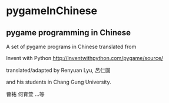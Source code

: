 pygameInChinese
===============

pygame programming in Chinese
-----------------------------

A set of pygame programs in Chinese translated from  

Invent with Python http://inventwithpython.com/pygame/source/

translated/adapted by 
Renyuan Lyu, 呂仁園

and his students in Chang Gung University.

曹祐
何育萱
...等
